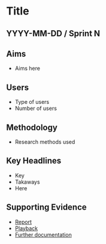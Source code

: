 # Title

## YYYY-MM-DD / Sprint N

## Aims
- Aims here

## Users
- Type of users
- Number of users

## Methodology
- Research methods used

## Key Headlines 
- Key
- Takaways
- Here

## Supporting Evidence
- [Report](URL)
- [Playback](URL)
- [Further documentation](URL)